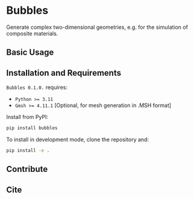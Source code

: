 # Bubbles

Generate complex two-dimensional geometries, e.g. for the simulation of composite materials.



## Basic Usage

## Installation and Requirements

`Bubbles 0.1.0.` requires:

- `Python >= 3.11`
- `Gmsh >= 4.11.1` [Optional, for mesh generation in .MSH format]

Install from PyPI:

```bash
pip install bubbles
``` 

To install in development mode, clone the repository and:
```bash
pip install -e .
```

## Contribute


## Cite